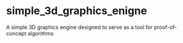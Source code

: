 # simple_3d_graphics_enigne
A simple 3D graphics engine designed to serve as a tool for proof-of-concept algorithms
